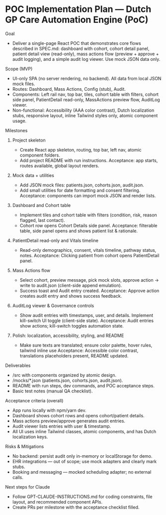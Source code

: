 # POC Implementation Plan — Dutch GP Care Automation Engine (PoC)

Goal
- Deliver a single-page React POC that demonstrates core flows described in SPEC.md: dashboard with cohort, cohort detail panel, patient detail view (read-only), mass actions flow (preview + approve + audit logging), and a simple audit log viewer. Use mock JSON data only.

Scope (MVP)
- UI-only SPA (no server rendering, no backend). All data from local JSON mock files.
- Routes: Dashboard, Mass Actions, Config (stub), Audit.
- Components: Left rail nav, top bar, tiles, cohort table with filters, cohort side panel, PatientDetail read-only, MassActions preview flow, AuditLog viewer.
- Non-functional: Accessibility (AAA color contrast), Dutch localization stubs, responsive layout, inline Tailwind styles only, atomic component usage.

Milestones
1. Project skeleton  
   - Create React app skeleton, routing, top bar, left nav, atomic component folders.
   - Add project README with run instructions.
   Acceptance: app starts, routes available, global layout renders.

2. Mock data + utilities
   - Add JSON mock files: patients.json, cohorts.json, audit.json.
   - Add small utilities for date formatting and consent filtering.
   Acceptance: components can import mock JSON and render lists.

3. Dashboard and Cohort table
   - Implement tiles and cohort table with filters (condition, risk, reason flagged, last contact).
   - Cohort row opens Cohort Details side panel.
   Acceptance: filterable table, side panel opens and shows patient list & rationale.

4. PatientDetail read-only and Vitals timeline  
   - Read-only demographics, consent, vitals timeline, pathway status, notes.
   Acceptance: Clicking patient from cohort opens PatientDetail panel.

5. Mass Actions flow  
   - Select cohort, preview message, pick mock slots, approve action → write to audit.json (client-side append emulation).
   - Success toast and Audit entry created.
   Acceptance: Approve action creates audit entry and shows success feedback.

6. AuditLog viewer & Governance controls
   - Show audit entries with timestamps, user, and details. Implement kill-switch UI toggle (client-side state).
   Acceptance: Audit entries show actions; kill-switch toggles automation state.

7. Polish: localization, accessibility, styling, and README  
   - Make sure texts are translated; ensure color palette, hover rules, tailwind inline use
   Acceptance: Accessible color contrast, translations placeholders present, README updated.

Deliverables
- /src with components organized by atomic design.
- /mocks/*.json (patients.json, cohorts.json, audit.json).
- README with run steps, dev commands, and POC acceptance steps.
- Basic test notes (manual QA checklist).

Acceptance criteria (overall)
- App runs locally with npm/yarn dev.
- Dashboard shows cohort rows and opens cohort/patient details.
- Mass actions preview/approve generates audit entries.
- Audit viewer lists entries with user & timestamp.
- All UI uses inline Tailwind classes, atomic components, and has Dutch localization keys.

Risks & Mitigations
- No backend: persist audit only in-memory or localStorage for demo.
- EHR integrations — out of scope; use mock adapters and clearly mark stubs.
- Booking and messaging — mocked scheduling adapter; no external calls.

Next steps for Claude
- Follow GPT-CLAUDE-INSTRUCTIONS.md for coding constraints, file layout, and recommended component APIs.
- Create PRs per milestone with the acceptance checklist filled.
